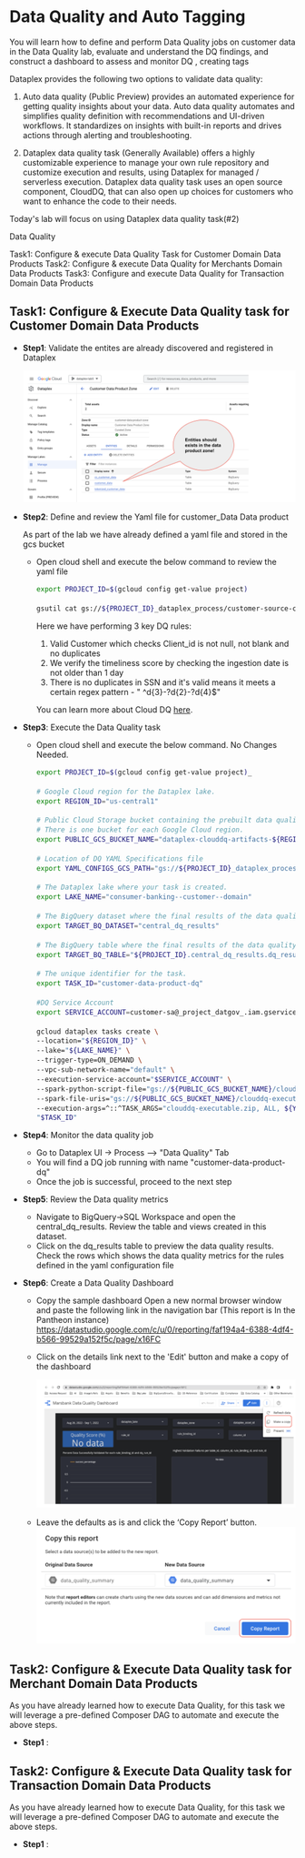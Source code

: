 # Data Quality and Auto Tagging 

You will learn how to define and perform Data Quality jobs on customer data in the Data Quality lab, evaluate and understand the DQ findings, and construct a dashboard to assess and monitor DQ , creating tags

Dataplex provides the following two options to validate data quality:

1. Auto data quality (Public Preview) provides an automated experience for getting quality insights about your data. Auto data quality automates and simplifies quality definition with recommendations and UI-driven workflows. It standardizes on insights with built-in reports and drives actions through alerting and troubleshooting.

2. Dataplex data quality task (Generally Available) offers a highly customizable experience to manage your own rule repository and customize execution and results, using Dataplex for managed / serverless execution. Dataplex data quality task uses an open source component, CloudDQ, that can also open up choices for customers who want to enhance the code to their needs.

Today's lab will focus on using Dataplex data quality task(#2)

Data Quality 

Task1: Configure & execute Data Quality Task for Customer Domain Data Products 
Task2: Configure & execute Data Quality for Merchants Domain Data Products
Task3: Configure and execute Data Quality for Transaction Domain Data Products 


## Task1: Configure & Execute Data Quality task for Customer Domain Data Products

- **Step1**: Validate the entites are already discovered and registered in Dataplex 

    ![dataproduct-entities](/lab5/resources/imgs/customer-dp-entities.png)

- **Step2**: Define and review the Yaml file for customer_Data Data product

    As part of the lab we have already defined a yaml file and stored in the gcs bucket 

    - Open cloud shell and execute the below command to review the yaml file 

        ```bash
        export PROJECT_ID=$(gcloud config get-value project)

        gsutil cat gs://${PROJECT_ID}_dataplex_process/customer-source-configs/dq_customer_data_product.yaml
        ```

        Here we have performing 3 key DQ rules: 
        1. Valid Customer which checks Client_id is not null, not blank  and no duplicates 
        2. We verify the timeliness score by checking the ingestion date is not older than 1 day
        3. There is no duplicates in SSN and it's valid means it meets a certain regex pattern - " ^d{3}-?d{2}-?d{4}$" 

        You can learn more about Cloud DQ [here](https://github.com/GoogleCloudPlatform/cloud-data-quality). 


-  **Step3**: Execute the Data Quality task 
    - Open cloud shell and execute the below command. No Changes Needed. 
        ```bash 
        export PROJECT_ID=$(gcloud config get-value project)_

        # Google Cloud region for the Dataplex lake.
        export REGION_ID="us-central1"

        # Public Cloud Storage bucket containing the prebuilt data quality executable artifact.
        # There is one bucket for each Google Cloud region.
        export PUBLIC_GCS_BUCKET_NAME="dataplex-clouddq-artifacts-${REGION_ID}"

        # Location of DQ YAML Specifications file
        export YAML_CONFIGS_GCS_PATH="gs://${PROJECT_ID}_dataplex_process/transactions-source-configs/dq_customer_data_product.yaml"

        # The Dataplex lake where your task is created.
        export LAKE_NAME="consumer-banking--customer--domain"

        # The BigQuery dataset where the final results of the data quality checks are stored.
        export TARGET_BQ_DATASET="central_dq_results"

        # The BigQuery table where the final results of the data quality checks are stored.
        export TARGET_BQ_TABLE="${PROJECT_ID}.central_dq_results.dq_results"

        # The unique identifier for the task.
        export TASK_ID="customer-data-product-dq"

        #DQ Service Account
        export SERVICE_ACCOUNT=customer-sa@_project_datgov_.iam.gserviceaccount.com

        gcloud dataplex tasks create \
        --location="${REGION_ID}" \
        --lake="${LAKE_NAME}" \
        --trigger-type=ON_DEMAND \
        --vpc-sub-network-name="default" \
        --execution-service-account="$SERVICE_ACCOUNT" \
        --spark-python-script-file="gs://${PUBLIC_GCS_BUCKET_NAME}/clouddq_pyspark_driver.py" \
        --spark-file-uris="gs://${PUBLIC_GCS_BUCKET_NAME}/clouddq-executable.zip","gs://${PUBLIC_GCS_BUCKET_NAME}/clouddq-executable.zip.hashsum","${YAML_CONFIGS_GCS_PATH}" \
        --execution-args=^::^TASK_ARGS="clouddq-executable.zip, ALL, ${YAML_CONFIGS_GCS_PATH}, --gcp_project_id=${PROJECT_ID}, --gcp_region_id='${REGION_ID}', --gcp_bq_dataset_id='${TARGET_BQ_DATASET}', --target_bigquery_summary_table='${TARGET_BQ_TABLE}'" \
        "$TASK_ID"
        ```
-  **Step4**: Monitor the data quality job
    - Go to Dataplex UI -> Process --> "Data Quality" Tab
    - You will find a DQ job running with name "customer-data-product-dq"
    - Once the job is successful, proceed to the next step

- **Step5**: Review the Data quality metrics 
    - Navigate to BigQuery->SQL Workspace and open the central_dq_results. Review the table and views created in this dataset. 
    - Click on the dq_results table to preview the data quality results. Check the rows which shows the data quality metrics for the rules defined in the yaml configuration file 

- **Step6**: Create a Data Quality Dashboard 
    - Copy the sample dashboard 
    Open a new normal browser window and paste the following link in the navigation bar 
    (This report is In the Pantheon instance)
    https://datastudio.google.com/c/u/0/reporting/faf194a4-6388-4df4-b566-99529a152f5c/page/x16FC
    - Click on the details link next to the 'Edit' button and make a copy of the dashboard

        ![dashboard UI ](/lab5/resources/imgs/dataplex-dashboard.png)

    - Leave the defaults as is and click the ‘Copy Report’ button.
        ![copy-report](/lab5/resources/imgs/copy-report.png)


## Task2: Configure & Execute Data Quality task for Merchant Domain Data Products
As you have already learned how to execute Data Quality, for this task we will leverage a pre-defined Composer DAG to automate and execute the above steps. 

- **Step1** : 

## Task2: Configure & Execute Data Quality task for Transaction Domain Data Products
As you have already learned how to execute Data Quality, for this task we will leverage a pre-defined Composer DAG to automate and execute the above steps. 

- **Step1** : 